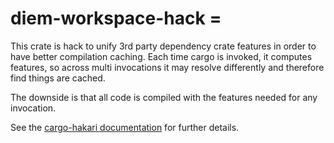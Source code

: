 # diem-workspace-hack =

This crate is hack to unify 3rd party dependency crate features in order to
have better compilation caching. Each time cargo is invoked, it computes
features, so across multi invocations it may resolve differently and therefore
find things are cached.

The downside is that all code is compiled with the features needed for any
invocation.

See the
[cargo-hakari documentation](https://docs.rs/cargo-hakari/latest/cargo_hakari/)
for further details.
